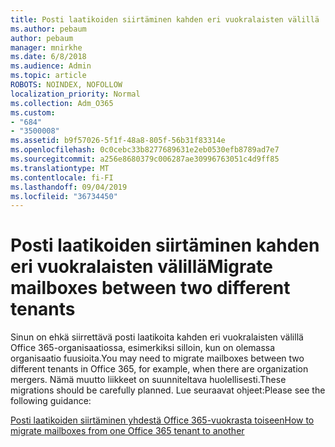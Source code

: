 ```yaml
---
title: Posti laatikoiden siirtäminen kahden eri vuokralaisten välillä
ms.author: pebaum
author: pebaum
manager: mnirkhe
ms.date: 6/8/2018
ms.audience: Admin
ms.topic: article
ROBOTS: NOINDEX, NOFOLLOW
localization_priority: Normal
ms.collection: Adm_O365
ms.custom:
- "684"
- "3500008"
ms.assetid: b9f57026-5f1f-48a8-805f-56b31f83314e
ms.openlocfilehash: 0c0cebc33b8277689631e2eb0530efb8789ad7e7
ms.sourcegitcommit: a256e8680379c006287ae30996763051c4d9ff85
ms.translationtype: MT
ms.contentlocale: fi-FI
ms.lasthandoff: 09/04/2019
ms.locfileid: "36734450"
---
```

# <a name="migrate-mailboxes-between-two-different-tenants"></a><span data-ttu-id="9499e-102">Posti laatikoiden siirtäminen kahden eri vuokralaisten välillä</span><span class="sxs-lookup"><span data-stu-id="9499e-102">Migrate mailboxes between two different tenants</span></span>

<span data-ttu-id="9499e-103">Sinun on ehkä siirrettävä posti laatikoita kahden eri vuokralaisten välillä Office 365-organisaatiossa, esimerkiksi silloin, kun on olemassa organisaatio fuusioita.</span><span class="sxs-lookup"><span data-stu-id="9499e-103">You may need to migrate mailboxes between two different tenants in Office 365, for example, when there are organization mergers.</span></span> <span data-ttu-id="9499e-104">Nämä muutto liikkeet on suunniteltava huolellisesti.</span><span class="sxs-lookup"><span data-stu-id="9499e-104">These migrations should be carefully planned.</span></span> <span data-ttu-id="9499e-105">Lue seuraavat ohjeet:</span><span class="sxs-lookup"><span data-stu-id="9499e-105">Please see the following guidance:</span></span>
  
[<span data-ttu-id="9499e-106">Posti laatikoiden siirtäminen yhdestä Office 365-vuokrasta toiseen</span><span class="sxs-lookup"><span data-stu-id="9499e-106">How to migrate mailboxes from one Office 365 tenant to another</span></span>](https://docs.microsoft.com/Exchange/mailbox-migration/migrate-mailboxes-across-tenants)
  